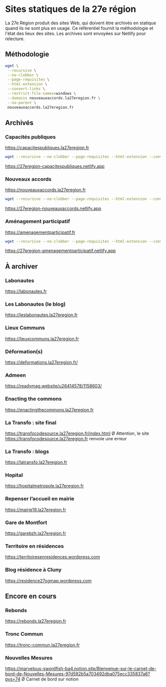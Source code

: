 # Sites statiques de la 27e région

La 27e Région produit des sites Web, qui doivent être archivés en statique quand ils ne sont plus en usage. Ce référentiel fournit la méthodologie et l'état des lieux des sites.
Les archives sont envoyées sur Netlify pour relecture.

## Méthodologie

```bash
wget \
 --recursive \
 --no-clobber \
 --page-requisites \
 --html-extension \
 --convert-links \
 --restrict-file-names=windows \
 --domains nouveauxaccords.la27eregion.fr \
 --no-parent \
 nouveauxaccords.la27eregion.fr
```


## Archivés

### Capacités publiques
https://capacitespubliques.la27eregion.fr

```bash
wget --recursive --no-clobber --page-requisites --html-extension --convert-links --restrict-file-names=windows --domains capacitespubliques.la27eregion.fr --no-parent capacitespubliques.la27eregion.fr
```

https://27eregion-capacitespubliques.netlify.app

### Nouveaux accords
https://nouveauxaccords.la27eregion.fr

```bash
wget --recursive --no-clobber --page-requisites --html-extension --convert-links --restrict-file-names=windows --domains nouveauxaccords.la27eregion.fr --no-parent nouveauxaccords.la27eregion.fr
```

https://27eregion-nouveauxaccords.netlify.app

### Aménagement participatif
https://amenagementparticipatif.fr

```bash
wget --recursive --no-clobber --page-requisites --html-extension --convert-links --restrict-file-names=windows --domains amenagementparticipatif.fr --no-parent amenagementparticipatif.fr
```

https://27eregion-amenagementparticipatif.netlify.app

## À archiver

### Labonautes 
https://labonautes.fr

### Les Labonautes (le blog) 
https://leslabonautes.la27eregion.fr

### Lieux Communs 
https://lieuxcommuns.la27eregion.fr

### Déformation(s) 
https://deformations.la27eregion.fr/

### Admeen
https://readymag.website/u26414578/1158603/ 

### Enacting the commons 
https://enactingthecommons.la27eregion.fr

### La Transfo : site final
https://transfocodesource.la27eregion.fr/index.html 
Ø	Attention, le site https://transfocodesource.la27eregion.fr renvoie une erreur 

### La Transfo : blogs 
https://latransfo.la27eregion.fr

### Hopital
https://hopitalmetropole.la27eregion.fr

### Repenser l’accueil en mairie
https://mairie19.la27eregion.fr

### Gare de Montfort
https://garebzh.la27eregion.fr

### Territoire en résidences 
https://territoiresenresidences.wordpress.com

### Blog résidence à Cluny
https://residence27sgmap.wordpress.com


## Encore en cours

### Rebonds

https://rebonds.la27eregion.fr

### Tronc Commun

https://tronc-commun.la27eregion.fr

### Nouvelles Mesures 
https://marvelous-swordfish-ba4.notion.site/Bienvenue-sur-le-carnet-de-bord-de-Nouvelles-Mesures-97d592b5a703492dba075ecc335837a6?pvs=74 
Ø	Carnet de bord sur notion 

